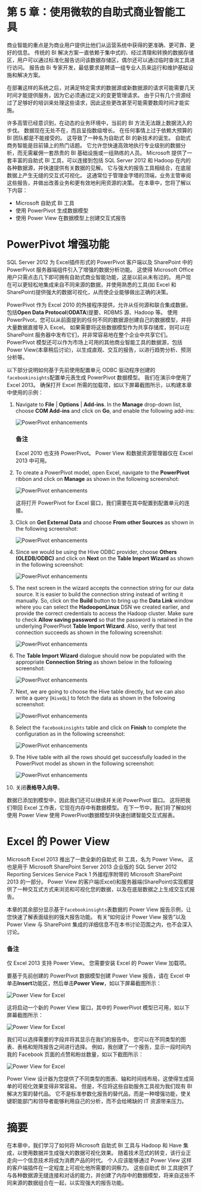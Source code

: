 # 第 5 章：使用微软的自助式商业智能工具

商业智能的重点是为商业用户提供比他们从运营系统中获得的更准确、更可靠、更好的信息。 传统的 BI 解决方案一直依赖于集中式的、经过清理和转换的数据存储区，用户可以通过标准化报告访问该数据存储区，偶尔还可以通过临时查询工具进行访问。 报告由 Bi 专家开发，最低要求是聘请一组专业人员来运行和维护基础设施和解决方案。

在部署这样的系统之后，对满足特定需求的数据源或新数据源的请求可能需要几天时间才能提供服务，因为它必须通过定义的变更管理请求。 由于只有几个资源经过了足够好的培训来处理这些请求，因此这些更改甚至可能需要数周时间才能实施。

许多高管已经意识到，在动态的业务环境中，当前的 BI 方法无法跟上数据流入的步伐。 数据现在无处不在，而且呈指数级增长。 在任何事情上过于依赖大预算的 BI 团队都是不能接受的。 这导致了一种名为自助式 BI 的新技术的诞生。 自助式商务智能是目前镇上的热门话题。 它允许您快速高效地执行专业级别的数据分析，而无需雇佣一套昂贵的 BI 基础设施或一组熟练的人员。 Microsoft 提供了一套丰富的自助式 BI 工具，可以连接到包括 SQL Server 2012 和 Hadoop 在内的各种数据源，并快速提供有关数据的见解。 它与强大的报告工具相结合，在底层数据上产生无缝的交互式可视化。 这通常位于管理金字塔的顶端，业务主管审阅这些报告，并做出改善业务和更有效地利用资源的决策。 在本章中，您将了解以下内容：

*   Microsoft 自助式 BI 工具
*   使用 PowerPivot 生成数据模型
*   使用 Power View 在数据模型上创建交互式报告

# PowerPivot 增强功能

SQL Server 2012 为 Excel插件形式的 PowerPivot 客户端以及 SharePoint 中的 PowerPivot 服务器端组件引入了增强的数据分析功能。 这使得 Microsoft Office 用户只需点击几下即可拥有自助式商业智能功能，这是以前从未有过的。 用户现在可以更轻松地集成来自不同来源的数据，并使用熟悉的工具(如 Excel 和 SharePoint)提供强大的数据可视化，从而使企业能够做出正确的决策。

PowerPivot 作为 Excel 2010 的外接程序提供，允许从任何源和联合集成数据，包括**Open Data Protocol**(**ODATA**)提要、RDBMS 源、Hadoop 等。 使用 PowerPivot，您可以从前面提到的任何不同的数据源创建自己的数据模型，并将大量数据直接导入 Excel。 如果需要将这些数据模型作为共享存储库，则可以在 SharePoint 服务器中发布它们，并非常容易地在整个企业中共享它们。 PowerPivot 模型还可以作为市场上可用的其他商业智能工具的数据源，包括 Power View(本章稍后讨论)，以生成直观、交互的报告，以进行趋势分析、预测分析等。

以下部分说明如何基于先前使用配置单元 ODBC 驱动程序创建的`facebookinsights`配置单元表生成 PowerPivot 数据模型。 我们在演示中使用了 Excel 2013。 确保打开 Excel 所需的加载项，如以下屏幕截图所示，以构建本章中使用的示例：

1.  Navigate to **File** | **Options** | **Add-ins**. In the **Manage** drop-down list, choose **COM Add-ins** and click on **Go**, and enable the following add-ins:

    ![PowerPivot enhancements](graphics/7982EN_05_01.jpg)

    ### 备注

    Excel 2010 也支持 PowerPivot。 Power View 和数据资源管理器仅在 Excel 2013 中可用。

2.  To create a PowerPivot model, open Excel, navigate to the **PowerPivot** ribbon and click on **Manage** as shown in the following screenshot:

    ![PowerPivot enhancements](graphics/7982EN_05_02.jpg)

    这将打开 PowerPivot for Excel 窗口，我们需要在其中配置到配置单元的连接。

3.  Click on **Get External Data** and choose **From other Sources** as shown in the following screenshot:

    ![PowerPivot enhancements](graphics/7982EN_05_03.jpg)

4.  Since we would be using the Hive ODBC provider, choose **Others (OLEDB/ODBC)** and click on **Next** on the **Table Import Wizard** as shown in the following screenshot:

    ![PowerPivot enhancements](graphics/7982EN_05_04.jpg)

5.  The next screen in the wizard accepts the connection string for our data source. It is easier to build the connection string instead of writing it manually. So, click on the **Build** button to bring up the **Data Link** window where you can select the **HadooponLinux** DSN we created earlier, and provide the correct credentials to access the Hadoop cluster. Make sure to check **Allow saving password** so that the password is retained in the underlying PowerPivot **Table Import Wizard**. Also, verify that test connection succeeds as shown in the following screenshot:

    ![PowerPivot enhancements](graphics/7982EN_05_05.jpg)

6.  The **Table Import Wizard** dialogue should now be populated with the appropriate **Connection String** as shown below in the following screenshot:

    ![PowerPivot enhancements](graphics/7982EN_05_06.jpg)

7.  Next, we are going to choose the Hive table directly, but we can also write a query (`HiveQL`) to fetch the data as shown in the following screenshot:

    ![PowerPivot enhancements](graphics/7982EN_05_07.jpg)

8.  Select the `facebookinsights` table and click on **Finish** to complete the configuration as in the following screenshot:

    ![PowerPivot enhancements](graphics/7982EN_05_08.jpg)

9.  The Hive table with all the rows should get successfully loaded in the PowerPivot model as shown in the following screenshot:

    ![PowerPivot enhancements](graphics/7982EN_05_09.jpg)

10.  关闭**表格导入向导**。

数据已添加到模型中，因此我们还可以继续并关闭 PowerPivot 窗口。 这将把我们带回 Excel 工作表，它现在内存中有数据模型。 在下一节中，我们将了解如何使用 Power View 使用 PowerPivot数据模型并快速创建智能交互式报表。

# Excel 的 Power View

Microsoft Excel 2013 推出了一款全新的自助式 BI 工具，名为 Power View。 这也是用于 Microsoft SharePoint Server 2013 企业版的 SQL Server 2012 Reporting Services Service Pack 1 外接程序附带的 Microsoft SharePoint 2013 的一部分。 Power View 的客户端(Excel)和服务器端(SharePoint)实现都提供了一种交互式方式来浏览和可视化您的数据，以及在底层数据之上生成交互式报告。

本章的其余部分显示基于`facebookinsights`表数据的 Power View 报告示例，让您快速了解表面级别的强大报告功能。 有关“如何设计 Power View 报告”以及 Power View 与 SharePoint 集成的详细信息不在本书讨论范围之内，也不会深入讨论。

### 备注

仅 Excel 2013 支持 Power View。 您需要安装 Excel 的 Power View 加载项。

要基于先前创建的 PowerPivot 数据模型创建 Power View 报告，请在 Excel 中单击**Insert**功能区，然后单击**Power View**，如以下屏幕截图所示：

![Power View for Excel](graphics/7982EN_05_10.jpg)

这将启动一个新的 Power View 窗口，其中的 PowerPivot 模型已可用，如以下屏幕截图所示：

![Power View for Excel](graphics/7982EN_05_11.jpg)

我们可以选择需要的字段并将其显示在我们的报告中。 您可以在不同类型的图表、表格和矩阵报告之间进行选择。 例如，我创建了一个报告，显示一段时间内我的 Facebook 页面的点赞和粉丝数量，如以下截图所示：

![Power View for Excel](graphics/7982EN_05_12.jpg)

Power View 设计器为您提供了不同类型的图表、轴和时间线布局，这使得生成简单的可视化效果变得非常容易。 但是，不应将这些自助服务工具视为我们现有 BI 解决方案的替代品。 它不是标准参数化报告的替代品，而是一种增强功能，使关键职能部门和领导者能够利用自己的分析，而不会给稀缺的 IT 资源带来压力。

# 摘要

在本章中，我们学习了如何将 Microsoft 自助式 BI 工具与 Hadoop 和 Have 集成，以使用数据并生成强大的数据可视化效果。 随着技术范式的转变，该行业正走向一个信息技术将成为消费产品的时代。 个人应该能够通过 Power View 这样的客户端插件在一定程度上可视化他所需要的洞察力。 这些自助式 BI 工具提供了与各种数据源无缝连接和对话的能力，并创建了内存中的数据模型，将来自这些不同来源的数据组合在一起，以实现强大的报告功能。